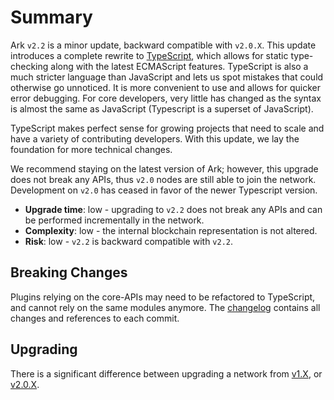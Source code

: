 # Summary

Ark `v2.2` is a minor update, backward compatible with `v2.0.X`. This update introduces a complete rewrite to [TypeScript](https://www.typescriptlang.org/), which allows for static type-checking along with the latest ECMAScript features. TypeScript is also a much stricter language than JavaScript and lets us spot mistakes that could otherwise go unnoticed. It is more convenient to use and allows for quicker error debugging. For core developers, very little has changed as the syntax is almost the same as JavaScript (Typescript is a superset of JavaScript).

TypeScript makes perfect sense for growing projects that need to scale and have a variety of contributing developers. With this update, we lay the foundation for more technical changes.

We recommend staying on the latest version of Ark; however, this upgrade does not break any APIs, thus `v2.0` nodes are still able to join the network. Development on `v2.0` has ceased in favor of the newer Typescript version.

* **Upgrade time**: low - upgrading to `v2.2` does not break any APIs and can be performed incrementally in the network.
* **Complexity**: low - the internal blockchain representation is not altered.
* **Risk**: low - `v2.2` is backward compatible with `v2.2`.

## Breaking Changes

Plugins relying on the core-APIs may need to be refactored to TypeScript, and cannot rely on the same modules anymore. The [changelog](/releases/v2.2/changelog.md) contains all changes and references to each commit.

## Upgrading

There is a significant difference between upgrading a network from [v1.X](/releases/v2.2/migrating_1.0_2.1.md), or [v2.0.X](/releases/v2.2/migrating_2.0_2.1.md).
